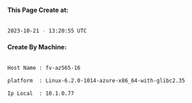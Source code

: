 
   
#### This Page Create at:

```bash

2023-10-21 - 13:20:55 UTC

```

#### Create By Machine:

```bash

Host Name : fv-az565-16

platform  : Linux-6.2.0-1014-azure-x86_64-with-glibc2.35

Ip Local  : 10.1.0.77

```

